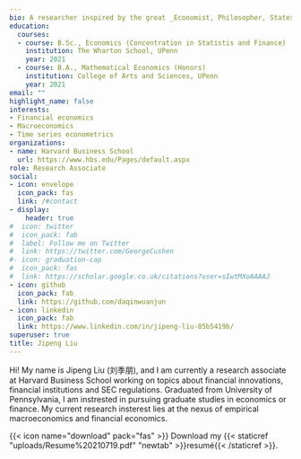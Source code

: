 ```yaml
---
bio: A researcher inspired by the great _Economist, Philosopher, Statesman_ John Maynard Keynes
education:
  courses:
  - course: B.Sc., Economics (Concentration in Statistis and Finance) 
    institution: The Wharton School, UPenn
    year: 2021
  - course: B.A., Mathematical Economics (Honors)
    institution: College of Arts and Sciences, UPenn
    year: 2021
email: ""
highlight_name: false
interests:
- Financial economics
- Macroeconomics
- Time series econometrics
organizations:
- name: Harvard Business School
  url: https://www.hbs.edu/Pages/default.aspx
role: Research Associate 
social:
- icon: envelope
  icon_pack: fas
  link: /#contact
- display:
    header: true
#  icon: twitter
#  icon_pack: fab
#  label: Follow me on Twitter
#  link: https://twitter.com/GeorgeCushen
#- icon: graduation-cap
#  icon_pack: fas
#  link: https://scholar.google.co.uk/citations?user=sIwtMXoAAAAJ
- icon: github
  icon_pack: fab
  link: https://github.com/daqinwuanjun
- icon: linkedin
  icon_pack: fab
  link: https://www.linkedin.com/in/jipeng-liu-85b5419b/
superuser: true
title: Jipeng Liu
---
```


Hi! My name is Jipeng Liu (刘季朋), and I am currently a research associate at Harvard Business School working on topics about financial innovations, financial institutions and SEC regulations. Graduated from University of Pennsylvania, I am instrested in pursuing graduate studies in economics or finance. My current research insterest lies at the nexus of empirical macroeconomics and financial economics. 



{{< icon name="download" pack="fas" >}} Download my {{< staticref "uploads/Resume%20210719.pdf" "newtab" >}}resumé{{< /staticref >}}.
